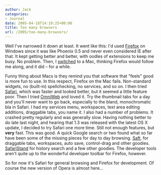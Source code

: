```yaml
---
author: Jack
categories:
- Journal
date: 2005-04-18T14:19:25+00:00
title: Too many browsers
url: /2005/too-many-browsers/
---
```


Well I've narrowed it down at least. It went like this: I'd used [Firefox][1] on Windows since it was like Phoenix 0.5 and never even considered IE after that. It kept getting better and better, with oodles of extensions to keep me busy. No problem. Then, I [switched][2] to a Mac, thinking Firefox would follow me along, and it did &#8211; for a while.

Funny thing about Macs is they remind you that software that "feels" good is more fun to use. In this respect, Firefox on the Mac fails. Non-standard widgets, no (built-in) spellchecking, no services, and so on. I then tried [Safari][3], which was faster and looked better, but it seemed a little feature poor. Then I tried [OmniWeb][4] and loved it. Try the thumbnail tabs for a day and you'll never want to go back, especially to the bland, monochromatic bla in Safari. I had my services menu, workspaces, text area editing additions, draggable tabs, you name it. I also had a number of problems. It crashed pretty regularly and was generally slow. Having nothing better to do late last night, and hearing that 1.3 was released with the latest OS X update, I decided to try Safari one more time. Still not enough features, but **very** fast. This was good. A quick Google search or two found what so far have been some of the missing pieces for day to day browsing. [Saft][5], for draggable tabs, workspaces, auto save, control-drag and other goodies. [SafariStand][6] for history search and a few other goodies. The developer tools aren't quite up to the wonderful developer toolbar for Firefox, however.

So for now it's Safari for general browsing and Firefox for development. Of course the new version of Opera is almost here&#8230;

 [1]: http://www.mozilla.org/products/firefox/
 [2]: https://jackbaty.com/2004/11/06/hi-mac/
 [3]: http://www.apple.com/macosx/features/safari/
 [4]: http://www.omnigroup.com/applications/omniweb/
 [5]: http://web.archive.org/web/20111019171423/http://haoli.dnsalias.com:80/Saft/
 [6]: http://hetima.com/safari/stand-e.html